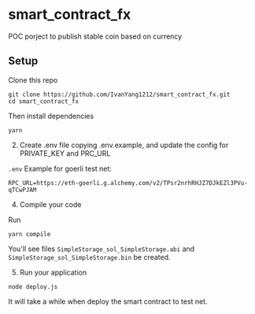 # smart_contract_fx

POC porject to publish stable coin based on currency

## Setup

Clone this repo

```
git clone https://github.com/IvanYang1212/smart_contract_fx.git
cd smart_contract_fx
```

Then install dependencies

```
yarn
```

2. Create .env file copying .env.example, and update the config for PRIVATE_KEY and PRC_URL

`.env` Example for goerli test net:

```
RPC_URL=https://eth-goerli.g.alchemy.com/v2/TPsr2nrhRHJZ7DJkEZl3PVu-qTCwPJAM
```

4. Compile your code

Run

```
yarn compile
```

You'll see files `SimpleStorage_sol_SimpleStorage.abi` and `SimpleStorage_sol_SimpleStorage.bin` be created.

5. Run your application

```
node deploy.js
```

It will take a while when deploy the smart contract to test net.
